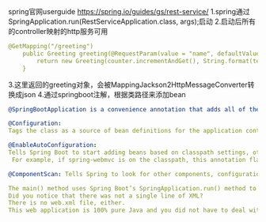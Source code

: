 spring官网userguide
https://spring.io/guides/gs/rest-service/
1.spring通过SpringApplication.run(RestServiceApplication.class, args);启动
2.启动后所有的controller映射的http服务可用
```yaml
@GetMapping("/greeting")
	public Greeting greeting(@RequestParam(value = "name", defaultValue = "World") String name) {
		return new Greeting(counter.incrementAndGet(), String.format(template, name));
	}
```
3.这里返回的greeting对象，会被MappingJackson2HttpMessageConverter转换成json
4.通过springboot注解，根据类路径来添加bean
```yaml
@SpringBootApplication is a convenience annotation that adds all of the following:

@Configuration: 
Tags the class as a source of bean definitions for the application context.

@EnableAutoConfiguration: 
Tells Spring Boot to start adding beans based on classpath settings, other beans, and various property settings.
 For example, if spring-webmvc is on the classpath, this annotation flags the application as a web application and activates key behaviors, such as setting up a DispatcherServlet.

@ComponentScan: Tells Spring to look for other components, configurations, and services in the com/example package, letting it find the controllers.

The main() method uses Spring Boot’s SpringApplication.run() method to launch an application. 
Did you notice that there was not a single line of XML? 
There is no web.xml file, either. 
This web application is 100% pure Java and you did not have to deal with configuring any plumbing or infrastructure.
```